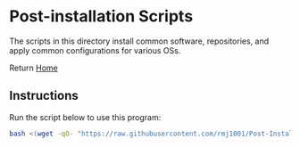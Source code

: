 <!--
##############################################
#   Author(s): RMCJ <rmichael1001@gmail.com>
#   Project: HeckerShell
#   Version: 1.0
#
#   Usage: n/a
#
#   Description: Distro post-install info
#
##############################################
-->
# Post-installation Scripts

The scripts in this directory install common software, repositories, and apply
common configurations for various OSs.

Return [Home](../../README.md)

## Instructions

Run the script below to use this program:

```bash
bash <(wget -qO- "https://raw.githubusercontent.com/rmj1001/Post-Installers/main/postinstall")
```
